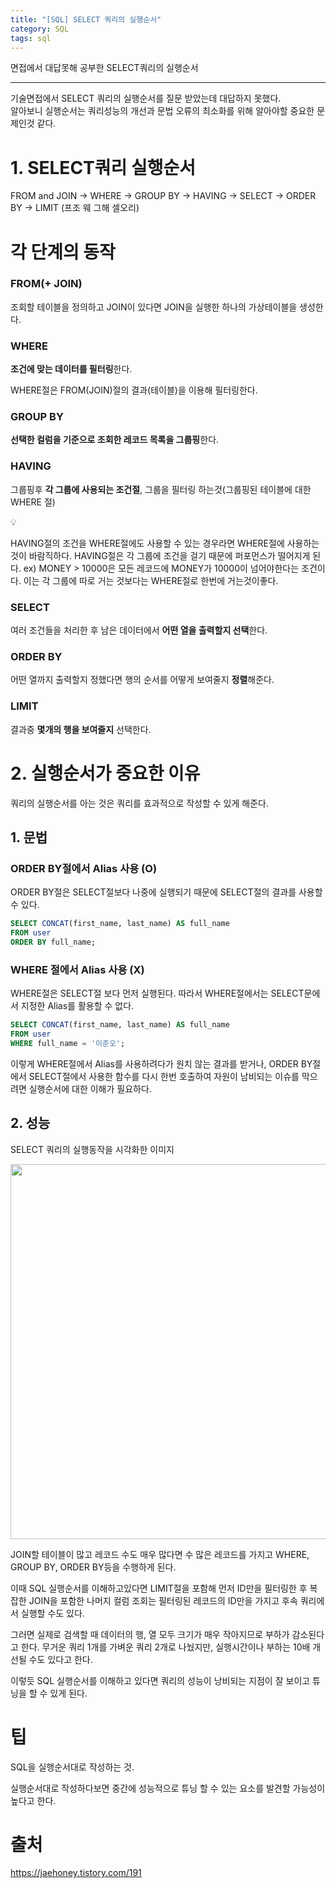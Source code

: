 ```yaml
---
title: "[SQL] SELECT 쿼리의 실행순서"
category: SQL
tags: sql
---
```

면접에서 대답못해 공부한 SELECT쿼리의 실행순서

---
기술면접에서 SELECT 쿼리의 실행순서를 질문 받았는데 대답하지 못했다.<br>
알아보니 실행순서는 쿼리성능의 개선과 문법 오류의 최소화를 위해 알아야할 중요한 문제인것 같다.

# 1. SELECT쿼리 실행순서

FROM and JOIN → WHERE → GROUP BY → HAVING → SELECT → ORDER BY → LIMIT (프조 웨 그해 셀오리)

# 각 단계의 동작

### FROM(+ JOIN)

조회할 테이블을 정의하고 JOIN이 있다면 JOIN을 실행한 하나의 가상테이블을 생성한다.

### WHERE

**조건에 맞는 데이터를 필터링**한다.

WHERE절은 FROM(JOIN)절의 결과(테이블)을 이용해 필터링한다.

### GROUP BY

**선택한 컬럼을 기준으로 조회한 레코드 목록을 그룹핑**한다.

### HAVING

그룹핑후 **각 그룹에 사용되는 조건절**, 그룹을 필터링 하는것(그룹핑된 테이블에 대한 WHERE 절)

<aside>
💡

HAVING절의 조건을 WHERE절에도 사용할 수 있는 경우라면 WHERE절에 사용하는것이 바람직하다.
HAVING절은 각 그룹에 조건을 걸기 때문에 퍼포먼스가 떨어지게 된다.
ex) MONEY > 10000은 모든 레코드에 MONEY가 10000이 넘어야한다는 조건이다. 이는 각 그룹에 따로 거는 것보다는 WHERE절로 한번에 거는것이좋다.

</aside>

### SELECT

여러 조건들을 처리한 후 남은 데이터에서 **어떤 열을 출력할지 선택**한다.

### ORDER BY

어떤 열까지 출력할지 정했다면 행의 순서를 어떻게 보여줄지 **정렬**해준다.

### LIMIT

결과중 **몇개의 행을 보여줄지** 선택한다.

# 2. 실행순서가 중요한 이유

쿼리의 실행순서를 아는 것은 쿼리를 효과적으로 작성할 수 있게 해준다.

## 1. 문법

### ORDER BY절에서 Alias 사용 (O)

ORDER BY절은 SELECT절보다 나중에 실행되기 때문에 SELECT절의 결과를 사용할 수 있다.

```sql
SELECT CONCAT(first_name, last_name) AS full_name
FROM user
ORDER BY full_name;
```

### WHERE 절에서 Alias 사용 (X)

WHERE절은 SELECT절 보다 먼저 실행된다. 따라서 WHERE절에서는 SELECT문에서 지정한 Alias를 활용할 수 없다.

```sql
SELECT CONCAT(first_name, last_name) AS full_name
FROM user
WHERE full_name = '이준오';
```

이렇게 WHERE절에서 Alias를 사용하려다가 원치 않는 결과를 받거나, ORDER BY절에서 SELECT절에서 사용한 함수를 다시 한번 호출하여 자원이 남비되는 이슈를 막으려면 실행순서에 대한 이해가 필요하다.

## 2. 성능

SELECT 쿼리의 실행동작을 시각화한 이미지

<img src="https://github.com/user-attachments/assets/ce5d1ef8-9547-4103-bf4b-5d0ebaa701f4" width="600">

JOIN할 테이블이 많고 레코드 수도 매우 많다면 수 많은 레코드를 가지고 WHERE, GROUP BY, ORDER BY등을 수행하게 된다.

이때 SQL 실행순서를 이해하고있다면 LIMIT절을 포함해 먼저 ID만을 필터링한 후 복잡한 JOIN을 포함한 나머지 컬럼 조회는 필터링된 레코드의 ID만을 가지고 후속 쿼리에서 실행할 수도 있다.

그러면 실제로 검색할 때 데이터의 행, 열 모두 크기가 매우 작아지므로 부하가 감소된다고 한다. 무거운 쿼리 1개를 가벼운 쿼리 2개로 나눴지만, 실행시간이나 부하는 10배 개선될 수도 있다고 한다.

이렇듯 SQL 실행순서를 이해하고 있다면 쿼리의 성능이 낭비되는 지점이 잘 보이고 튜닝을 할 수 있게 된다.

# 팁

SQL을 실행순서대로 작성하는 것.

실행순서대로 작성하다보면 중간에 성능적으로 튜닝 할 수 있는 요소를 발견할 가능성이 높다고 한다.

# 출처

https://jaehoney.tistory.com/191